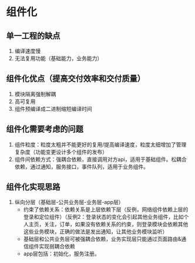 # 组件化
## 单一工程的缺点
1. 编译速度慢
2. 无法复用功能（基础能力，业务能力）
## 组件化优点（提高交付效率和交付质量）
1. 模块隔离强制解耦
2. 高可复用
2. 组件预编译成二进制缩短编译时间

## 组件化需要考虑的问题
1. 组件粒度：粒度太粗并不能更好的复用/提高编译速度，粒度太细增加了管理复杂度（功能变更设计多个组件的发布）
2. 组件间依赖方式：强耦合依赖，直接调用对方api，适用于基础组件。松耦合依赖，通过通知，服务接口，事件队列，适用于业务组件。

## 组件化实现思路
1. 纵向分层（基础层-公共业务层-业务层-app层）
    - 约束了依赖关系：依赖关系是上层依赖下层（反例，网络组件依赖上层的登录和定位组件）（反例2：登录状态的变化会引起其他业务组件，比如个人主页，关注，订单，如果没有依赖关系的约束，则登录模块会依赖其他这些业务模块，正确的做法是发出通知，让其他业务模块监听）
    - 基础层和公共业务层可被强耦合依赖，业务实现层只能通过页面路由&通信组件实现弱耦合依赖
    - app层包括：初始化，服务注册。